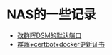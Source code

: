 # NAS的一些记录

- [改群晖DSM的默认端口](ChangeSynologyNginxPoint.md)
- [群晖+certbot+docker更新证书](UpdateSynoCertByDocker.md)